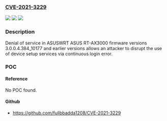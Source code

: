 ### [CVE-2021-3229](https://cve.mitre.org/cgi-bin/cvename.cgi?name=CVE-2021-3229)
![](https://img.shields.io/static/v1?label=Product&message=n%2Fa&color=blue)
![](https://img.shields.io/static/v1?label=Version&message=n%2Fa&color=blue)
![](https://img.shields.io/static/v1?label=Vulnerability&message=n%2Fa&color=brighgreen)

### Description

Denial of service in ASUSWRT ASUS RT-AX3000 firmware versions 3.0.0.4.384_10177 and earlier versions allows an attacker to disrupt the use of device setup services via continuous login error.

### POC

#### Reference
No POC found.

#### Github
- https://github.com/fullbbadda1208/CVE-2021-3229

